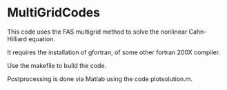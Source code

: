 # MultiGridCodes

This code uses the FAS multigrid method to solve the nonlinear Cahn-Hilliard equation.

It requires the installation of gfortran, of some other fortran 200X compiler.

Use the makefile to build the code.

Postprocessing is done via Matlab using the code plotsolution.m.
